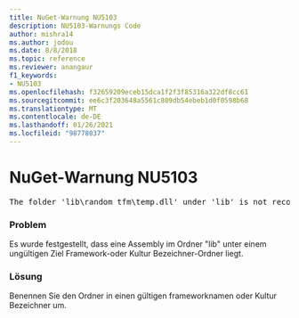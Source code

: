 ```yaml
---
title: NuGet-Warnung NU5103
description: NU5103-Warnungs Code
author: mishra14
ms.author: jodou
ms.date: 8/8/2018
ms.topic: reference
ms.reviewer: anangaur
f1_keywords:
- NU5103
ms.openlocfilehash: f32659209eceb15dca1f2f3f85316a322df8cc61
ms.sourcegitcommit: ee6c3f203648a5561c809db54ebeb1d0f0598b68
ms.translationtype: MT
ms.contentlocale: de-DE
ms.lasthandoff: 01/26/2021
ms.locfileid: "98778037"
---
```

# <a name="nuget-warning-nu5103"></a>NuGet-Warnung NU5103
<pre>The folder 'lib\random_tfm\temp.dll' under 'lib' is not recognized as a valid framework name or a supported culture identifier. Rename it to a valid framework name or culture identifier.</pre>

### <a name="issue"></a>Problem

Es wurde festgestellt, dass eine Assembly im Ordner "lib" unter einem ungültigen Ziel Framework-oder Kultur Bezeichner-Ordner liegt.


### <a name="solution"></a>Lösung

Benennen Sie den Ordner in einen gültigen frameworknamen oder Kultur Bezeichner um.

